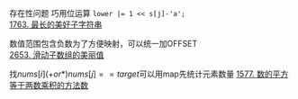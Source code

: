 存在性问题 巧用位运算
`lower |= 1 << s[j]-'a';`  
[1763. 最长的美好子字符串](https://leetcode.cn/problems/longest-nice-substring/)

数值范围包含负数为了方便映射，可以统一加OFFSET  
[2653. 滑动子数组的美丽值](https://leetcode.cn/problems/sliding-subarray-beauty)

找$nums[i] (+or*) nums[j] == target$可以用map先统计元素数量
[1577. 数的平方等于两数乘积的方法数](https://leetcode.cn/problems/number-of-ways-where-square-of-number-is-equal-to-product-of-two-numbers) 